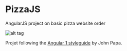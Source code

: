 # PizzaJS
AngularJS project on basic pizza website order

![alt tag](https://i.gyazo.com/234a31a491d81614396963251fa10a2c.png)

Projet following the [Angular 1 styleguide](https://github.com/johnpapa/angular-styleguide/blob/master/a1/README.md) by John Papa. 
